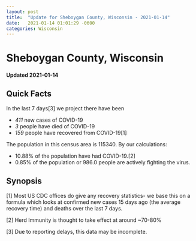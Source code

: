 ```yaml
---
layout: post
title:  "Update for Sheboygan County, Wisconsin - 2021-01-14"
date:   2021-01-14 01:01:29 -0600
categories: Wisconsin
---
```


# Sheboygan County, Wisconsin
#### Updated 2021-01-14

## Quick Facts

In the last 7 days[3] we project there have been
- *411* new cases of COVID-19
- *3* people have died of COVID-19
- *159* people have recovered from COVID-19[1]

The population in this census area is 115340. By our calculations:
- 10.88% of the population have had COVID-19.[2]
- 0.85% of the population or 986.0 people are actively fighting the virus.

## Synopsis




[1] Most US CDC offices do give any recovery statistics- we base this on a formula which looks at confirmed new cases
15 days ago (the average recovery time) and deaths over the last 7 days.

[2] Herd Immunity is thought to take effect at around ~70-80%

[3] Due to reporting delays, this data may be incomplete.
 
    